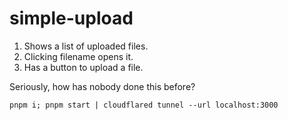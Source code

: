 # simple-upload

1. Shows a list of uploaded files.
2. Clicking filename opens it.
3. Has a button to upload a file.

Seriously, how has nobody done this before?

`pnpm i; pnpm start | cloudflared tunnel --url localhost:3000`
